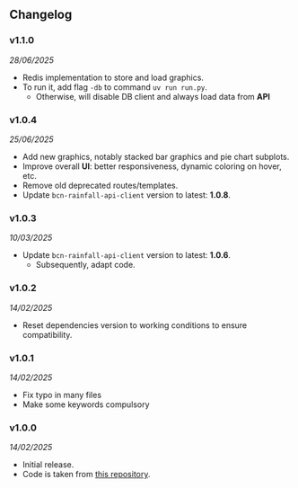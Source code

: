 ## Changelog

### v1.1.0
_28/06/2025_

- Redis implementation to store and load graphics.
- To run it, add flag `-db` to command `uv run run.py`.
  - Otherwise, will disable DB client and always load data from **API**

### v1.0.4
_25/06/2025_

- Add new graphics, notably stacked bar graphics and pie chart subplots.
- Improve overall __UI__: better responsiveness, dynamic coloring on hover, etc. 
- Remove old deprecated routes/templates.
- Update `bcn-rainfall-api-client` version to latest: **1.0.8**.

### v1.0.3
_10/03/2025_

- Update `bcn-rainfall-api-client` version to latest: **1.0.6**.
  - Subsequently, adapt code.

### v1.0.2
_14/02/2025_

- Reset dependencies version to working conditions to ensure compatibility.

### v1.0.1
_14/02/2025_

- Fix typo in many files
- Make some keywords compulsory

### v1.0.0 
_14/02/2025_

- Initial release.
- Code is taken from [this repository](https://github.com/paul-florentin-charles/bcn-rainfall-models).
